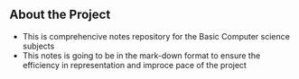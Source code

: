## About the Project

- This is comprehencive notes repository for the Basic Computer science subjects
- This notes is going to be in the mark-down format to ensure the efficiency in representation and improce pace of the project